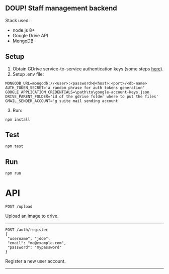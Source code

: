 
DOUP! Staff management backend
------------------------------

Stack used:

* node.js 8+
* Google Drive API
* MongoDB

## Setup

1. Obtain GDrive service-to-service authentication keys (some steps [here](https://developers.google.com/api-client-library/python/auth/service-accounts)).
2. Setup .env file:
```
MONGODB_URL=mongodb://<user>:<password>@<host>:<port>/<db-name>
AUTH_TOKEN_SECRET='a random phrase for auth tokens generation'
GOOGLE_APPLICATION_CREDENTIALS=\path\to\google-account-keys.json
DRIVE_PARENT_FOLDER='id of the gdrive folder where to put the files'
GMAIL_SENDER_ACCOUNT='g suite mail sending account'
```
3. Run:
```
npm install
```

## Test
```
npm test
```

## Run
```
npm run
```

# API

```
POST /upload
```

Upload an image to drive.

---

```
POST /auth/register
{
 "username": "jdoe",
 "email": "me@example.com",
 "password": "mypassword"
}
```

Register a new user account.

---
